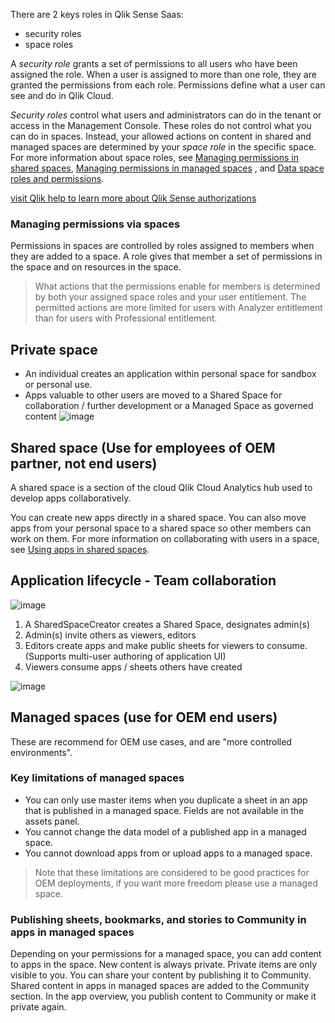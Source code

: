 There are 2 keys roles in Qlik Sense Saas:
- security roles
- space roles

A *security role* grants a set of permissions to all users who have been assigned the role. When a user is assigned to more than one role, they are granted the permissions from each role. Permissions define what a user can see and do in Qlik Cloud.

*Security roles* control what users and administrators can do in the tenant or access in the Management Console. These roles do not control what you can do in spaces. Instead, your allowed actions on content in shared and managed spaces are determined by your *space role* in the specific space. For more information about space roles, see [Managing permissions in shared spaces](https://help.qlik.com/en-US/cloud-services/Subsystems/Hub/Content/Sense_Hub/Spaces/managing-shared-spaces.htm), [Managing permissions in managed spaces](https://help.qlik.com/en-US/cloud-services/Subsystems/Hub/Content/Sense_Hub/Spaces/managing-managed-spaces.htm) , and [Data space roles and permissions](https://help.qlik.com/en-US/cloud-services/Subsystems/Hub/Content/Sense_Hub/DataIntegration/DataSpaces/permissions-data-space.htm).

[visit Qlik help to learn more about Qlik Sense authorizations](https://help.qlik.com/en-US/cloud-services/Subsystems/Hub/Content/Sense_Hub/Admin/SaaS-user-permissions.htm)

### Managing permissions via spaces
Permissions in spaces are controlled by roles assigned to members when they are added to a space. A role gives that member a set of permissions in the space and on resources in the space.

> What actions that the permissions enable for members is determined by both your assigned space roles and your user entitlement. The permitted actions are more limited for users with Analyzer entitlement than for users with Professional entitlement.

## Private space
- An individual creates an application within personal space for sandbox or personal use. 
- Apps valuable to other users are moved to a Shared Space for collaboration / further development or a Managed Space as governed content
![image](https://user-images.githubusercontent.com/12411165/231541136-4b897434-e2b0-4652-a64a-cae43201d4b8.png)

## Shared space (Use for employees of OEM partner, not end users)
A shared space is a section of the cloud Qlik Cloud Analytics hub used to develop apps collaboratively.

You can create new apps directly in a shared space. You can also move apps from your personal space to a shared space so other members can work on them. For more information on collaborating with users in a space, see [Using apps in shared spaces](https://help.qlik.com/en-US/cloud-services/Subsystems/Hub/Content/Sense_Hub/Spaces/managing-apps-in-spaces.htm).

## Application lifecycle - Team collaboration
![image](https://user-images.githubusercontent.com/12411165/231542379-0c90400c-1a87-4a30-b20c-d7c3f8fba6e1.png)
1. A SharedSpaceCreator creates a Shared Space, designates admin(s)
2. Admin(s) invite others as viewers, editors
3. Editors create apps and make public sheets for viewers to consume. (Supports multi-user authoring of application UI)
4. Viewers consume apps / sheets others have created

![image](https://user-images.githubusercontent.com/12411165/231705287-7358b67e-14fa-4b29-be94-7b2fa9643a0e.png)


## Managed spaces (use for OEM end users)
These are recommend for OEM use cases, and are "more controlled environments".

### Key limitations of managed spaces 
- You can only use master items when you duplicate a sheet in an app that is published in a managed space. Fields are not available in the assets panel.
- You cannot change the data model of a published app in a managed space.
- You cannot download apps from or upload apps to a managed space.

> Note that these limitations are considered to be good practices for OEM deployments, if you want more freedom please use a managed space. 

### Publishing sheets, bookmarks, and stories to Community in apps in managed spaces
Depending on your permissions for a managed space, you can add content to apps in the space. New content is always private. Private items are only visible to you. You can share your content by publishing it to Community. Shared content in apps in managed spaces are added to the Community section. In the app overview, you publish content to Community or make it private again.

